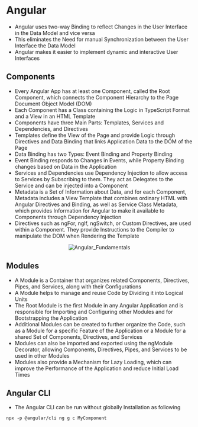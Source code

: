 # Angular

- Angular uses two-way Binding to reflect Changes in the User Interface in the Data Model and vice versa
- This eliminates the Need for manual Synchronization between the User Interface the Data Model
- Angular makes it easier to implement dynamic and interactive User Interfaces

## Components

- Every Angular App has at least one Component, called the Root Component, which connects the Component Hierarchy to the Page Document Object Model (DOM)
- Each Component has a Class containing the Logic in TypeScript Format and a View in an HTML Template
- Components have three Main Parts: Templates, Services and Dependencies, and Directives
- Templates define the View of the Page and provide Logic through Directives and Data Binding that links Application Data to the DOM of the Page
- Data Binding has two Types: Event Binding and Property Binding
- Event Binding responds to Changes in Events, while Property Binding changes based on Data in the Application
- Services and Dependencies use Dependency Injection to allow access to Services by Subscribing to them. They act as Delegates to the Service and can be injected into a Component
- Metadata is a Set of Information about Data, and for each Component, Metadata includes a View Template that combines ordinary HTML with Angular Directives and Binding, as well as Service Class Metadata, which provides Information for Angular to make it available to Components through Dependency Injection
- Directives such as ngFor, ngIf, ngSwitch, or Custom Directives, are used within a Component. They provide Instructions to the Compiler to manipulate the DOM when Rendering the Template

<p align="center">
  <img src="https://user-images.githubusercontent.com/29623199/233357273-9775ddcd-1441-46c4-a48d-a8aa6a581b45.png" alt="Angular_Fundamentals" />
</P>

## Modules

- A Module is a Container that organizes related Components, Directives, Pipes, and Services, along with their Configurations
- A Module helps to manage and reuse Code by Dividing it into Logical Units
- The Root Module is the first Module in any Angular Application and is responsible for Importing and Configuring other Modules and for Bootstrapping the Application
- Additional Modules can be created to further organize the Code, such as a Module for a specific Feature of the Application or a Module for a shared Set of Components, Directives, and Services
- Modules can also be imported and exported using the ngModule Decorator, allowing Components, Directives, Pipes, and Services to be used in other Modules
- Modules also provide a Mechanism for Lazy Loading, which can improve the Performance of the Application and reduce Initial Load Times

## Angular CLI

- The Angular CLI can be run without globally Installation as following

```console
npx -p @angular/cli ng g c MyComponent
```
